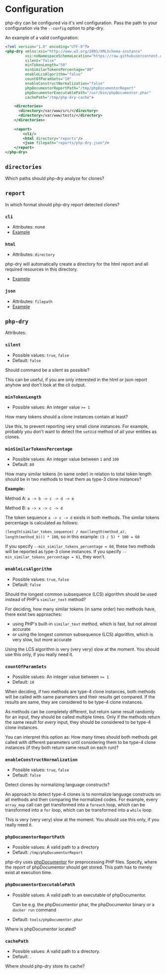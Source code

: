 # Configuration
php-dry can be configured via it's xml configuration. Pass the path to your configuration via the `--config` option
to php-dry.

An example of a valid configuration:

```xml
<?xml version="1.0" encoding="UTF-8"?>
<php-dry xmlns:xsi="http://www.w3.org/2001/XMLSchema-instance"
         xsi:noNamespaceSchemaLocation="https://raw.githubusercontent.com/LeoVie/php-dry/main/xsd/php-dry.xsd"
         silent="false"
         minTokenLength="50"
         minSimilarTokensPercentage="80"
         enableLcsAlgorithm="false"
         countOfParamSets="10"
         enableConstructNormalization="false"
         phpDocumentorReportPath="/tmp/phpDocumentorReport"
         phpDocumentorExecutablePath="/usr/bin/phpDocumentor.phar"
         cachePath="/tmp/php-dry-cache">

    <directories>
      <directory>/var/www/src/</directory>
      <directory>/var/www/tests/</directory>
    </directories>
  
    <report>
        <cli/>
        <html directory="reports"/>
        <json filepath="reports/php-dry.json"/>
    </report>
</php-dry>
```

## `directories`
Which paths should php-dry analyze for clones?

## `report`
In which format should php-dry report detected clones?

### `cli`
- Attributes: none
- [Example](examples/report-format/report.cli.txt)

### `html`
- Attributes: `directory`

php-dry will automatically create a directory for the html report and all required resources in this directory.
- [Example](examples/report-format/report.html)

### `json`
- Attributes: `filepath`
- [Example](examples/report-format/report.json)

## `php-dry`
Attributes:

### `silent`
- Possible values: `true`, `false`
- Default: `false`

Should command be a silent as possible?

This can be useful, if you are only interested in the html or json report anyhow and don't look at the cli output.

### `minTokenLength`
- Possible values: An integer value `>= 1`

How many tokens should a clone instances contain at least?

Use this, to prevent reporting very small clone instances. For example, probably you don't want to detect the `setUid`
method of all your entities as clones.

### `minSimilarTokensPercentage`
- Possible values: An integer value between `1` and `100`
- Default: `80`

How many similar tokens (in same order) in relation to total token length should be in two methods to treat them as type-3 clone instances?

**Example:**

Method A: `a -> b -> c -> d -> e`

Method B: `a -> x -> c -> d`

The token sequence `a -> c -> d` exists in both methods. The similar tokens percentage is calculated as follows:

`(length(similar_token_sequence) / max(length(method_a), length(method_b))) * 100`, so in this example:
`(3 / 5) * 100 = 60`

If you specify `--min_similar_tokens_percentage = 60`, these two methods will be reported as type-3 clone instances.
If you specify `--min_similar_tokens_percentage = 61`, they won't.

### `enableLcsAlgorithm`
- Possible values: `true`, `false`
- Default: `false`

Should the longest common subsequence (LCS) algorithm should be used instead of PHP's `similar_text` method?

For deciding, how many similar tokens (in same order) two methods have, there exist two approaches:
- using PHP's built-in `similar_text` method, which is fast, but not almost accurate
- or using the longest common subsequence (LCS) algorithm, which is very slow, but more accurate

Using the LCS algorithm is very (very very) slow at the moment. You should use this only, if you really need it.

### `countOfParamSets`
- Possible values: An integer value between `>= 1`
- Default: `10`

When deciding, if two methods are type-4 clone instances, both methods will be called with same parameters
and their results get compared. If the results are same, they are considered to be type-4 clone instances.

As methods can be completely different, but return same result randomly for an input, they should be called
multiple times. Only if the methods return the same result for _every_ input, they should be considered to be
type-4 clone instances.

You can interpret this option as: How many times should both methods get called with different parameters
until considering them to be type-4 clone instances (if they both return same result on each run)?

### `enableConstructNormalization`
- Possible values: `true`, `false`
- Default: `false`

Detect clones by normalizing language constructs?

An approach to detect type-4 clones is to normalize language constructs on all methods and then comparing
the normalized codes. For example, every `array_map` call can get transformed into a `foreach` loop,
which can be transformed into a `for` loop, which can be transformed into a `while` loop.

This is very (very very) slow at the moment. You should use this only, if you really need it.

### `phpDocumentorReportPath`
- Possible values: A valid path to a directory
- Default: `/tmp/phpDocumentorReport`

php-dry uses [phpDocumentor](https://www.phpdoc.org/) for preprocessing PHP files. Specify, where the report of
phpDocumentor should get stored. This path has to merely exist at execution time.

### `phpDocumentorExecutablePath`
- Possible values: A valid path to an executable of phpDocumentor.

    Can be e.g. the phpDocumentor phar, the phpDocumentor binary or a `docker run` command
- Default: `tools/phpDocumentor.phar`

Where is phpDocumentor located?

### `cachePath`
- Possible values: A valid path to a directory.
- Default: `.`

Where should php-dry store its cache?
